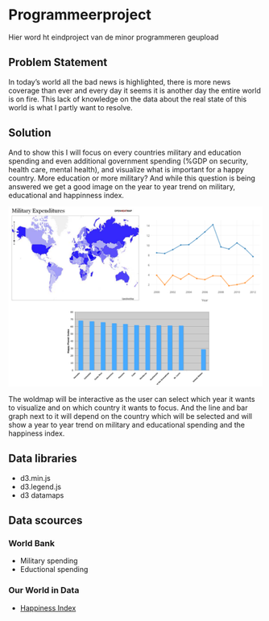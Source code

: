 # Programmeerproject
Hier word ht eindproject van de minor programmeren geupload 
## Problem Statement
In today’s world all the bad news is highlighted, there is more news coverage than ever and every day it seems it is another day the entire world is on fire. This lack of knowledge on the data about the real state of this world is what I partly want to resolve.  
## Solution
And to show this I will focus on every countries military and education spending and even additional government spending (%GDP on security, health care, mental health), and visualize what is important for a happy country. More education or more military? And while this question is being answered we get a good image on the year to year trend on military, educational and happinness index.  

![](/Pictures/pic1.PNG)

The woldmap will be interactive as the user can select which year it wants to visualize and on which country it wants to focus. And the line and bar graph next to it will depend on the country which will be selected and will show a year to year trend on military and educational spending and the happiness index.


## Data libraries
* d3.min.js
* d3.legend.js
* d3 datamaps


## Data scources
### World Bank
- Military spending
- Eductional spending
### Our World in Data
* [Happiness Index](https://ourworldindata.org/happiness-and-life-satisfaction)
